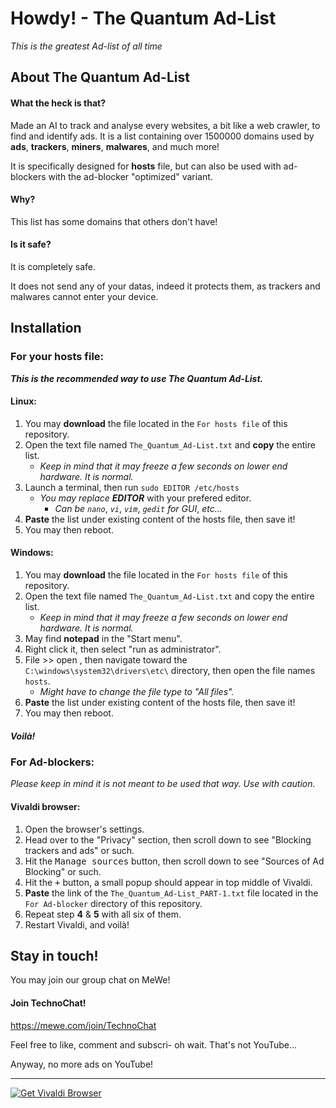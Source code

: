 # Howdy! - The Quantum Ad-List
*This is the greatest Ad-list of all time*

## About The Quantum Ad-List
#### What the heck is that?
Made an AI to track and analyse every websites, a bit like a web crawler, to find and identify ads.
It is a list containing over 1500000 domains used by **ads**, **trackers**, **miners**, **malwares**, and much more! 

It is specifically designed for **hosts** file, but can also be used with ad-blockers with the ad-blocker "optimized" variant.

#### Why?
This list has some domains that others don't have!

#### Is it safe?
It is completely safe. 

It does not send any of your datas, indeed it protects them, as trackers and malwares cannot enter your device. 


## Installation
### For your **hosts** file:
***This is the recommended way to use The Quantum Ad-List.***
#### Linux:
1. You may **download** the file located in the `For hosts file` of this repository.
2. Open the text file named `The_Quantum_Ad-List.txt` and **copy** the entire list.
    - *Keep in mind that it may freeze a few seconds on lower end hardware. It is normal.*
3. Launch a terminal, then run `sudo EDITOR /etc/hosts` 
    - *You may replace* ***EDITOR*** with your prefered editor.
        - *Can be* *`nano`*, *`vi`*, *`vim`*, *`gedit` for GUI*, *etc...*
4. **Paste** the list under existing content of the hosts file, then save it!
5. You may then reboot.

#### Windows:
1. You may **download** the file located in the `For hosts file` of this repository.
2. Open the text file named `The_Quantum_Ad-List.txt` and copy the entire list.
    - *Keep in mind that it may freeze a few seconds on lower end hardware. It is normal.*
3. May find **notepad** in the "Start menu".
4. Right click it, then select "run as administrator".
5. File >> open , then navigate toward the `C:\windows\system32\drivers\etc\` directory, then open the file names `hosts`.
    - *Might have to change the file type to "All files".*
6. **Paste** the list under existing content of the hosts file, then save it!
7. You may then reboot.

##### Voilà!

### For Ad-blockers:
*Please keep in mind it is not meant to be used that way. Use with caution.*
#### Vivaldi browser:
1. Open the browser's settings.
2. Head over to the "Privacy" section, then scroll down to see "Blocking trackers and ads" or such.
3. Hit the <kbd>Manage sources</kbd> button, then scroll down to see "Sources of Ad Blocking" or such.
4. Hit the <kbd>+</kbd> button, a small popup should appear in top middle of Vivaldi. 
5. **Paste** the link of the `The_Quantum_Ad-List_PART-1.txt` file located in the `For Ad-blocker` directory of this repository.
6. Repeat step **4** & **5** with all six of them.
7. Restart Vivaldi, and voilà!

## Stay in touch!
You may join our group chat on MeWe!
#### Join TechnoChat!
https://mewe.com/join/TechnoChat


Feel free to like, comment and subscri-
oh wait. That's not YouTube...

Anyway, no more ads on YouTube!

***

<a href="https://vivaldi.com?pk_campaign=Banners&pk_kwd=230x50"><img src="https://vivaldi.com/buttons/files/230x50.png" alt="Get Vivaldi Browser" style="border:0"></a>
